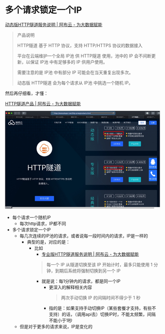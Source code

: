 # 多个请求锁定一个IP

[动态版HTTP隧道服务说明 | 阿布云 - 为大数据赋能](https://www.abuyun.com/http-proxy/dyn-intro.html)

> 产品说明
> 
> HTTP隧道 基于 HTTP 协议，支持 HTTP/HTTPS 协议的数据接入
> 
> 平台在云端维护一个全局 IP池 供 HTTP隧道 使用，池中的 IP 会不间断更新，以保证 IP池 中有足够多的 IP 供用户使用。
> 
> 需要注意的是 IP池 中有部分 IP 可能会在当天重复出现多次。
> 
> 动态版 HTTP隧道 会为每个请求从 IP池 中挑选一个随机 IP。

然后再仔细看，才懂：

[HTTP隧道产品 | 阿布云 - 为大数据赋能](https://www.abuyun.com/http-proxy/products.html)

![http_proxy_multi_same_ip](../../../../assets/img/http_proxy_multi_same_ip.jpg)

* 每个请求一个随机IP
  * 每次http请求，IP都不同
* 多个请求锁定一个IP
  * 每几次连续的IP池的请求，或者说每一段时间内的请求，IP是一样的
    * 典型的是，对应的是：
      * 比如
        * [专业版HTTP隧道服务说明 | 阿布云 - 为大数据赋能](https://www.abuyun.com/http-proxy/pro-intro.html)
        > 每一个 IP 从隧道切换至该 IP 开始计时，最多只能使用 1 分钟，到期后系统将强制切换到另一个 IP
        * 就是说：每1分钟内的请求，都是同一个IP
          * 更深入的解释相关内容
            > 两次手动切换 IP 的间隔时间不得少于 1 秒
          * 指的是：如果支持手动切换IP（某些套餐才支持，有些不支持）的话，（调用api去）切换IP时，不能太频繁，间隔不能小于1秒
  * 但是对于更多的请求来说，IP是变化的
